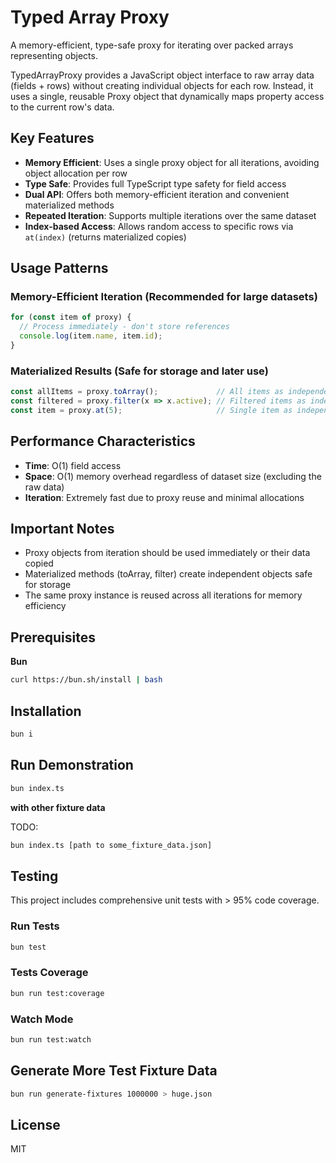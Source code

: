 # Typed Array Proxy

A memory-efficient, type-safe proxy for iterating over packed arrays representing objects.

TypedArrayProxy provides a JavaScript object interface to raw array data (fields + rows)
without creating individual objects for each row. Instead, it uses a single, reusable Proxy
object that dynamically maps property access to the current row's data.

## Key Features

- **Memory Efficient**: Uses a single proxy object for all iterations, avoiding object allocation per row
- **Type Safe**: Provides full TypeScript type safety for field access
- **Dual API**: Offers both memory-efficient iteration and convenient materialized methods
- **Repeated Iteration**: Supports multiple iterations over the same dataset
- **Index-based Access**: Allows random access to specific rows via `at(index)` (returns materialized copies)

## Usage Patterns

### Memory-Efficient Iteration (Recommended for large datasets)

```typescript
for (const item of proxy) {
  // Process immediately - don't store references
  console.log(item.name, item.id);
}
```

### Materialized Results (Safe for storage and later use)

```typescript
const allItems = proxy.toArray();             // All items as independent objects
const filtered = proxy.filter(x => x.active); // Filtered items as independent objects
const item = proxy.at(5);                     // Single item as independent object
```

## Performance Characteristics

- **Time**: O(1) field access
- **Space**: O(1) memory overhead regardless of dataset size (excluding the raw data)
- **Iteration**: Extremely fast due to proxy reuse and minimal allocations

## Important Notes

- Proxy objects from iteration should be used immediately or their data copied
- Materialized methods (toArray, filter) create independent objects safe for storage
- The same proxy instance is reused across all iterations for memory efficiency

## Prerequisites

**Bun**

```bash
curl https://bun.sh/install | bash
```

## Installation

```bash
bun i
```

## Run Demonstration

```bash
bun index.ts
```

**with other fixture data**

TODO:

```bash
bun index.ts [path to some_fixture_data.json]
```

## Testing

This project includes comprehensive unit tests with > 95% code coverage.

### Run Tests

```bash
bun test
```

### Tests Coverage

```bash
bun run test:coverage
```

### Watch Mode

```bash
bun run test:watch
```

## Generate More Test Fixture Data

```bash
bun run generate-fixtures 1000000 > huge.json
```

## License

MIT

